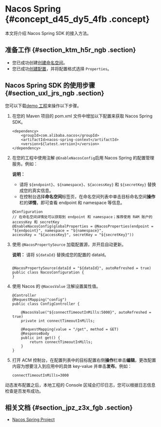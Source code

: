 # Nacos Spring {#concept_d45_dy5_4fb .concept}

本文将介绍 Nacos Spring SDK 的接入方法。

## 准备工作 {#section_ktm_h5r_ngb .section}

-   您已成功创建[创建命名空间](../../../../../intl.zh-CN/用户指南/创建命名空间.md#)。
-   您已成功[创建配置](../../../../../intl.zh-CN/用户指南/创建配置.md#)，并将配置格式选择 `Properties`。

## Nacos Spring SDK 的使用步骤 {#section_uxl_jrs_ngb .section}

您可以下载[demo 工程](https://github.com/nacos-group/nacos-examples/tree/acm/nacos-spring-example/nacos-spring-config-example)来操作以下步骤。

1.  在您的 Maven 项目的 pom.xml 文件中增加以下配置来获取 Nacos Spring SDK。

    ```
    <dependency>
        <groupId>com.alibaba.nacos</groupId>
        <artifactId>nacos-spring-context</artifactId>
        <version>${latest.version}</version>
    </dependency>
    ```

2.  在您的工程中使用注解 `@EnableNacosConfig`启用 Nacos Spring 的配置管理服务。例如：

    **说明：** 

    -   请将 `${endpoint}`、`${namespace}`、`${accessKey}` 和 `${secretKey}` 替换成您的真实信息。
    -   在控制台选择**命名空间**标签页，在命名空间列表中单击目标命名空间**操作**栏的**详情**，即可查看 endpoint 和 namespace 等信息。
    ```
    @Configuration
    // 在命名空间详情处可以获取到 endpoint 和 namespace；推荐使用 RAM 账户的 accessKey 和 secretKey
    @EnableNacosConfig(globalProperties = @NacosProperties(endpoint = "${endpoint}", namespace = "${namespace}",
    accessKey = "${accessKey}", secretKey = "${secretKey}"))
    ```

3.  使用 `@NacosPropertySource` 加载配置源，并开启自动更新。

    **说明：** 请将 `${dataId}` 替换成您的配置的 dataId。

    ```
    
    @NacosPropertySource(dataId = "${dataId}", autoRefreshed = true)
    public class NacosConfiguration {
    }
    ```

4.  使用 Nacos 的 `@NacosValue` 注解设置属性值。

    ```
    @Controller
    @RequestMapping("config")
    public class ConfigController {
    
        @NacosValue("${connectTimeoutInMills:5000}", autoRefreshed = true)
        private int connectTimeoutInMills;
      
        @RequestMapping(value = "/get", method = GET)
        @ResponseBody
        public int get() {
            return connectTimeoutInMills;
        }
    }
    ```

5.  打开 ACM 控制台，在配置列表中的目标配置右侧**操作**栏单击**编辑**，更改配置内容为想要注入到应用中的具体 key-value 并单击**发布**。例如：

    ```
    connectTimeoutInMills=3000
    ```


动态发布配置之后，本地工程的 Console 区域会打印日志，您可以根据日志信息检查是否发布成功。

## 相关文档 {#section_jpz_z3x_fgb .section}

-   [Nacos Spring Project](https://github.com/nacos-group/nacos-spring-project/blob/master/README.md)

